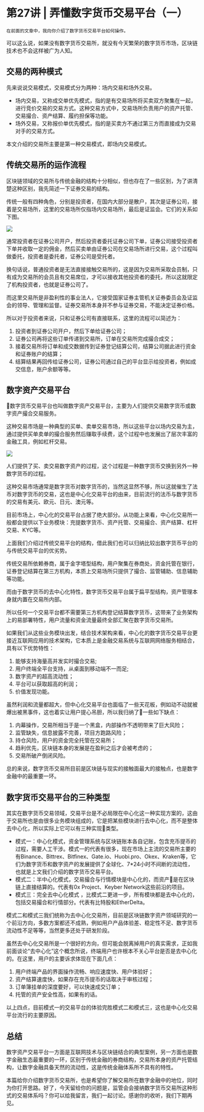 # 第27讲 | 弄懂数字货币交易平台（一）

    在前面的文章中，我向你介绍了数字货币交易平台如何操作。

可以这么说，如果没有数字货币交易所，就没有今天繁荣的数字货币市场，区块链技术也不会这样被广为人知。

## 交易的两种模式

先来说说交易模式，交易模式分为两种：场内交易和场外交易。

*   场内交易，又称成交单优先模式，指的是有交易场所将买卖双方聚集在一起，进行竞价交易的交易方式。这种交易方式中，交易场所负责用户的资产托管、交易撮合、资产结算、履约担保等功能。
*   场外交易，又称报价单优先模式，指的是买卖方不通过第三方而直接成为交易对手的交易方式。

本文介绍的交易所主要是第一种交易模式，即场内交易模式。

## 传统交易所的运作流程

区块链领域的交易所与传统金融的结构十分相似，但也存在了一些区别，为了讲清楚这种区别，我先简述一下证券交易的结构。

传统一般有四种角色，分别是投资者，在国内大部分是散户，其次是证券公司，接着是交易场所，这里的交易场所仅指场内交易场所，最后是证监会。它们的关系如下图。

![](https://static001.geekbang.org/resource/image/76/37/76886d161ba82de5fc8a65a815024437.png)

通常投资者在证券公司开户，然后投资者委托证券公司下单，证券公司接受投资者下单并收取一定的佣金，然后买卖单由证券公司在交易场所进行交易，这个过程叫做委托，投资者是委托者，证券公司是受托者。

换句话说，普通投资者是无法直接接触交易所的，这是因为交易所采取会员制，只有成为交易所的会员且有交易席位，才可以接收其他投资者的委托，所以这就限定了机构投资者，也就是证券公司了。

而这里交易所是非盈利性的事业法人，它接受国家证券主管机关证券委员会及证监会的领导、管理和监督。证券交易所本身并不参与证券交易，不能决定证券价格。

所以对于投资者来说，只和证券公司有直接联系，这里的流程可以简述为：

1.  投资者到证券公司开户，然后下单给证券公司；
2.  证券公司再将这些订单传递到交易所，订单在交易所完成撮合成交；
3.  接着交易所将订单和成交数据传到证券登记结算公司，结算公司据此进行资金和证券账户的结算；
4.  结算结果再回传给证券公司，证券公司通过自己的平台显示给投资者，例如成交信息，账户余额等等。

## 数字资产交易平台

数字货币交易平台也叫做数字资产交易平台，主要为人们提供交易数字货币或数字资产撮合交易服务。

这种交易市场是一种典型的买单、卖单交易市场，所以这些平台以场内交易为主，通过提供买单卖单的撮合服务然后赚取手续费，这个过程中也发展出了层次丰富的金融工具，例如杠杆交易。

![](https://static001.geekbang.org/resource/image/f6/55/f60764ab401d56c3734b431bae314255.png)

人们提供了买、卖交易数字资产的过程，这个过程是一种数字货币交换到另外一种数字货币的过程。

这种交易市场通常是数字货币对数字货币的，当然这显然不够，所以这就催生了法币对数字货币的交易，这也是中心化交易平台的由来，目前流行的法币与数字货币的交易有美元、欧元、日元、澳元等。

目前市场上，中心化的交易平台占据了绝大部分。从功能上来看，中心化交易所一般都会提供以下业务模块：充提数字货币、资产托管、交易撮合、资产结算、杠杆交易、KYC等。

上面我们介绍过传统交易平台的结构，借此我们也可以归纳比较出数字货币平台的与传统交易平台的优劣势。

传统交易所依赖券商，属于金字塔型结构，用户聚集在券商处，资金托管在银行，证券登记结算在第三方机构，本质上交易场所只提供了撮合、监管辅助、信息辅助等功能。

而由于数字货币的去中心化特性，数字货币交易平台属于扁平型结构，资产管理本身就内置在交易所内部。

所以任何一个交易平台都不需要第三方机构登记结算数字货币，这带来了业务架构上的易部署特性，用户流量和资金流量最终全部汇聚在数字货币交易所。

如果我们从这些业务模块出发，结合技术架构来看，中心化的数字货币交易平台更接近互联网应用的技术架构，它本质上是金融交易系统与互联网网络服务相结合，具有以下优势特性：

1.  能够支持海量高并发实时撮合交易;
2.  用户终端全平台支持，从桌面到移动端不一而足;
3.  数字资产的超高流动性；
4.  平台可以获取超高的利润；
5.  价值发现功能。

虽然利润和流量都超大，但中心化交易平台也面临了一些天花板，例如动不动就被爆出被黑事件，这也着实让用户提心吊胆，所以我归纳了一些如下缺点：

1.  内幕操作，交易所相当于是一个黑盒，内部操作不透明带来了巨大风险；
2.  监管缺失，信息披露不完善，项目方跑路风险；
3.  持仓风险，用户的资金完全托管在交易所；
4.  趋利优先，区块链本身的发展是在盈利之后才会被考虑的；
5.  交易所破产倒闭风险。

总的来说，数字货币交易所目前是区块链与现实的接触面最大的接触点，也是数字金融中的最重要一环。

## 数字货币交易平台的三种类型

其实在数字货币交易领域，交易平台是不必局限在中心化这一种实现方案的，这由于交易所也是由很多业务模块组成的，它是把某些模块进行去中心化，而不是整体去中心化，所以实际上它可以有三种实现类型。

*   模式一：中心化模式，资金管理系统与区块链账本各自记账，包含充币提币的过程，需要人工干涉。模式一的代表有很多，现在市场上主流的交易所主要的有Binance、Bittrex、Bitfinex、Gate.io、Huobi.pro、Okex、Kraken等，它们为数字货币和数字资产的发展提供了全球化、7\*24小时不间断的流动性，也就是上文我们介绍的数字货币交易平台。
*   模式二：半中心化模式，交易撮合与行情模块是中心化的，而资产是在区块链上直接结算的。代表有0x Project、Keyber Network这些前沿的项目。
*   模式三：完全去中心化模式 ，比模式二更进一步，所有模块都是去中心化的，包括交易撮合和行情部分。代表有比特股和EtherDelta。

模式二和模式三我们统称为去中心化交易所，目前是区块链数字资产领域研究的一个前沿方向，多数方案都还不成熟，例如用户产品体验差、稳定性不足、数字货币流动性不足等等，当然更多还处于研发阶段。

虽然去中心化交易所是一个很好的方向，但可能会脱离掉用户的真实需求，正如我前面谈论“去中心化”这个概念所说，终端用户也许根本不关心平台是否是去中心化的。在这里，用户的主要诉求体现在下面几点：

1.  用户终端产品的界面操作流畅、响应速度快、用户体验好；
2.  资产结算速度快，如果存在充币提币的话取决于审核过程；
3.  订单簿挂单的深度要好，可以快速成交订单；
4.  托管的资产安全性高，如果有的话。

以上四点，目前模式一的交易平台的体验完胜模式二和模式三，这也是中心化交易平台流行的主要原因。

## 总结

数字资产交易平台一方面是互联网技术与区块链结合的典型案例，另一方面也是数字金融生态最重要的一环，区别于传统金融的券商结构，交易所本身的资产托管结构，让数字金融具备天然的流动性，这是传统金融体系所不具有的特性。

本篇给你介绍数字货币交易所，也是希望你了解交易所在数字金融中的地位，同时为你打开思路。好了，今天留给你的问题是，监管会会接纳数字货币交易所这种形式的交易体系吗？你可以给我留言，我们一起讨论。感谢你的收听，我们下期再见。
    